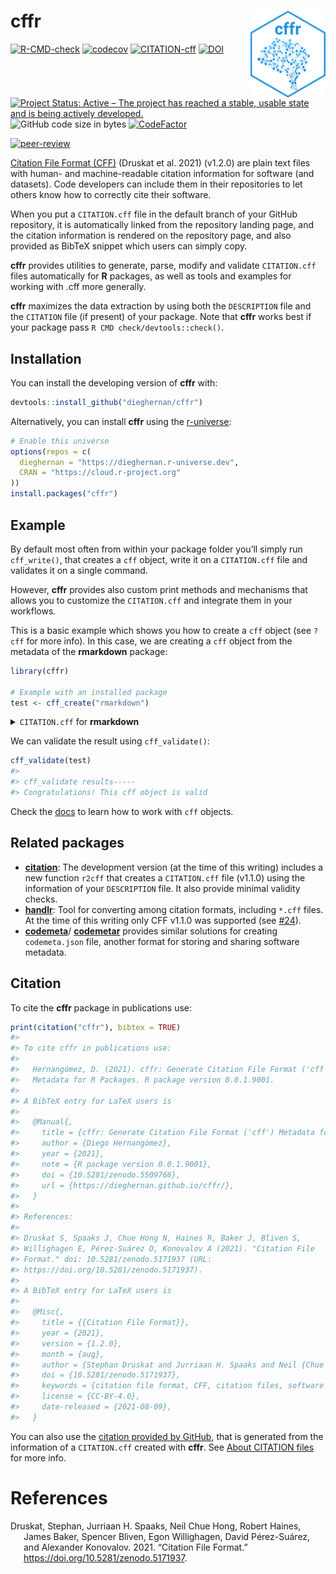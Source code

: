 
<!-- README.md is generated from README.Rmd. Please edit that file -->

# cffr <img src="man/figures/logo.png" align="right" width="120"/>

<!-- badges: start -->

[![R-CMD-check](https://github.com/dieghernan/cffr/actions/workflows/check-full.yaml/badge.svg)](https://github.com/dieghernan/cffr/actions/workflows/check-full.yaml)
[![codecov](https://codecov.io/gh/dieghernan/cffr/branch/master/graph/badge.svg)](https://codecov.io/gh/dieghernan/cffr)
[![CITATION-cff](https://github.com/dieghernan/cffr/actions/workflows/cff-validator.yml/badge.svg)](https://github.com/dieghernan/cffr/actions/workflows/cff-validator.yml)
[![DOI](https://img.shields.io/badge/DOI-10.5281/zenodo.5509766-blue)](https://doi.org/10.5281/zenodo.5509766)
[![Project Status: Active – The project has reached a stable, usable
state and is being actively
developed.](https://www.repostatus.org/badges/latest/active.svg)](https://www.repostatus.org/#active)
![GitHub code size in
bytes](https://img.shields.io/github/languages/code-size/dieghernan/cffr)
[![CodeFactor](https://www.codefactor.io/repository/github/dieghernan/cffr/badge)](https://www.codefactor.io/repository/github/dieghernan/cffr)

[![peer-review](https://badges.ropensci.org/463_status.svg)](https://github.com/ropensci/software-review/issues/463)
<!-- badges: end -->

[Citation File Format (CFF)](https://citation-file-format.github.io/)
(Druskat et al. 2021) (v1.2.0) are plain text files with human- and
machine-readable citation information for software (and datasets). Code
developers can include them in their repositories to let others know how
to correctly cite their software.

When you put a `CITATION.cff` file in the default branch of your GitHub
repository, it is automatically linked from the repository landing page,
and the citation information is rendered on the repository page, and
also provided as BibTeX snippet which users can simply copy.

**cffr** provides utilities to generate, parse, modify and validate
`CITATION.cff` files automatically for **R** packages, as well as tools
and examples for working with .cff more generally.

**cffr** maximizes the data extraction by using both the `DESCRIPTION`
file and the `CITATION` file (if present) of your package. Note that
**cffr** works best if your package pass
`R CMD check/devtools::check()`.

## Installation

You can install the developing version of **cffr** with:

``` r
devtools::install_github("dieghernan/cffr")
```

Alternatively, you can install **cffr** using the
[r-universe](https://dieghernan.r-universe.dev/ui#builds):

``` r
# Enable this universe
options(repos = c(
  dieghernan = "https://dieghernan.r-universe.dev",
  CRAN = "https://cloud.r-project.org"
))
install.packages("cffr")
```

## Example

By default most often from within your package folder you’ll simply run
`cff_write()`, that creates a `cff` object, write it on a `CITATION.cff`
file and validates it on a single command.

However, **cffr** provides also custom print methods and mechanisms that
allows you to customize the `CITATION.cff` and integrate them in your
workflows.

This is a basic example which shows you how to create a `cff` object
(see `?cff` for more info). In this case, we are creating a `cff` object
from the metadata of the **rmarkdown** package:

``` r
library(cffr)

# Example with an installed package
test <- cff_create("rmarkdown")
```

<details>
<summary>
<code>CITATION.cff</code> for <strong>rmarkdown</strong>
</summary>

    cff-version: 1.2.0
    message: 'To cite package "rmarkdown" in publications use:'
    type: software
    license: GPL-3.0-only
    title: 'rmarkdown: Dynamic Documents for R'
    version: '2.11'
    abstract: Convert R Markdown documents into a variety of formats.
    authors:
    - family-names: Allaire
      given-names: JJ
      email: jj@rstudio.com
    - family-names: Xie
      given-names: Yihui
      email: xie@yihui.name
      orcid: https://orcid.org/0000-0003-0645-5666
    - family-names: McPherson
      given-names: Jonathan
      email: jonathan@rstudio.com
    - family-names: Luraschi
      given-names: Javier
      email: javier@rstudio.com
    - family-names: Ushey
      given-names: Kevin
      email: kevin@rstudio.com
    - family-names: Atkins
      given-names: Aron
      email: aron@rstudio.com
    - family-names: Wickham
      given-names: Hadley
      email: hadley@rstudio.com
    - family-names: Cheng
      given-names: Joe
      email: joe@rstudio.com
    - family-names: Chang
      given-names: Winston
      email: winston@rstudio.com
    - family-names: Iannone
      given-names: Richard
      email: rich@rstudio.com
      orcid: https://orcid.org/0000-0003-3925-190X
    preferred-citation:
      type: manual
      title: 'rmarkdown: Dynamic Documents for R'
      authors:
      - family-names: Allaire
        given-names: JJ
      - family-names: Xie
        given-names: Yihui
      - family-names: McPherson
        given-names: Jonathan
      - family-names: Luraschi
        given-names: Javier
      - family-names: Ushey
        given-names: Kevin
      - family-names: Atkins
        given-names: Aron
      - family-names: Wickham
        given-names: Hadley
      - family-names: Cheng
        given-names: Joe
      - family-names: Chang
        given-names: Winston
      - family-names: Iannone
        given-names: Richard
      year: '2021'
      url: https://github.com/rstudio/rmarkdown
    repository-code: https://github.com/rstudio/rmarkdown
    url: https://pkgs.rstudio.com/rmarkdown/
    date-released: '2021-09-14'
    contact:
    - family-names: Xie
      given-names: Yihui
      email: xie@yihui.name
      orcid: https://orcid.org/0000-0003-0645-5666
    references:
    - type: book
      title: 'R Markdown: The Definitive Guide'
      authors:
      - family-names: Xie
        given-names: Yihui
      - family-names: Allaire
        given-names: J.J.
      - family-names: Grolemund
        given-names: Garrett
      publisher:
        name: Chapman and Hall/CRC
      year: '2018'
      url: https://bookdown.org/yihui/rmarkdown
    - type: book
      title: R Markdown Cookbook
      authors:
      - family-names: Xie
        given-names: Yihui
      - family-names: Dervieux
        given-names: Christophe
      - family-names: Riederer
        given-names: Emily
      publisher:
        name: Chapman and Hall/CRC
      year: '2020'
      url: https://bookdown.org/yihui/rmarkdown-cookbook

</details>
<p>
<p>
<p>

We can validate the result using `cff_validate()`:

``` r
cff_validate(test)
#> 
#> cff_validate results-----
#> Congratulations! This cff object is valid
```

Check the [docs](https://dieghernan.github.io/cffr/reference/index.html)
to learn how to work with `cff` objects.

## Related packages

-   [**citation**](https://github.com/pik-piam/citation/): The
    development version (at the time of this writing) includes a new
    function `r2cff` that creates a `CITATION.cff` file (v1.1.0) using
    the information of your `DESCRIPTION` file. It also provide minimal
    validity checks.
-   [**handlr**](https://github.com/ropensci/handlr): Tool for
    converting among citation formats, including `*.cff` files. At the
    time of this writing only CFF v1.1.0 was supported (see
    [\#24](https://github.com/ropensci/handlr/issues/24)).
-   [**codemeta**](https://github.com/cboettig/codemeta)/
    [**codemetar**](https://github.com/ropensci/codemetar) provides
    similar solutions for creating `codemeta.json` file, another format
    for storing and sharing software metadata.

## Citation

To cite the **cffr** package in publications use:

``` r
print(citation("cffr"), bibtex = TRUE)
#> 
#> To cite cffr in publications use:
#> 
#>   Hernangómez, D. (2021). cffr: Generate Citation File Format ('cff')
#>   Metadata for R Packages. R package version 0.0.1.9001.
#> 
#> A BibTeX entry for LaTeX users is
#> 
#>   @Manual{,
#>     title = {cffr: Generate Citation File Format ('cff') Metadata for R Packages},
#>     author = {Diego Hernangómez},
#>     year = {2021},
#>     note = {R package version 0.0.1.9001},
#>     doi = {10.5281/zenodo.5509766},
#>     url = {https://dieghernan.github.io/cffr/},
#>   }
#> 
#> References:
#> 
#> Druskat S, Spaaks J, Chue Hong N, Haines R, Baker J, Bliven S,
#> Willighagen E, Pérez-Suárez D, Konovalov A (2021). "Citation File
#> Format." doi: 10.5281/zenodo.5171937 (URL:
#> https://doi.org/10.5281/zenodo.5171937).
#> 
#> A BibTeX entry for LaTeX users is
#> 
#>   @Misc{,
#>     title = {{Citation File Format}},
#>     year = {2021},
#>     version = {1.2.0},
#>     month = {aug},
#>     author = {Stephan Druskat and Jurriaan H. Spaaks and Neil {Chue Hong} and Robert Haines and James Baker and Spencer Bliven and Egon Willighagen and David Pérez-Suárez and Alexander Konovalov},
#>     doi = {10.5281/zenodo.5171937},
#>     keywords = {citation file format, CFF, citation files, software citation,file format, YAML, software sustainability, research software, credit},
#>     license = {CC-BY-4.0},
#>     date-released = {2021-08-09},
#>   }
```

You can also use the [citation provided by
GitHub](https://github.com/dieghernan/cffr), that is generated from the
information of a `CITATION.cff` created with **cffr**. See [About
CITATION
files](https://docs.github.com/en/repositories/managing-your-repositorys-settings-and-features/customizing-your-repository/about-citation-files)
for more info.

# References

<div id="refs" class="references csl-bib-body hanging-indent">

<div id="ref-Druskat_Citation_File_Format_2021" class="csl-entry">

Druskat, Stephan, Jurriaan H. Spaaks, Neil Chue Hong, Robert Haines,
James Baker, Spencer Bliven, Egon Willighagen, David Pérez-Suárez, and
Alexander Konovalov. 2021. “Citation File Format.”
<https://doi.org/10.5281/zenodo.5171937>.

</div>

</div>
